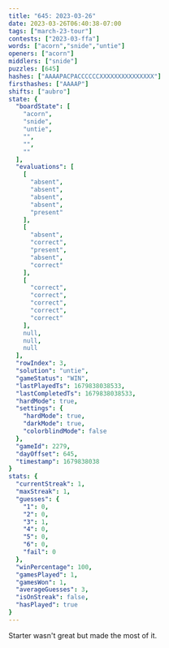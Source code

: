 ```yaml
---
title: "645: 2023-03-26"
date: 2023-03-26T06:40:38-07:00
tags: ["march-23-tour"]
contests: ["2023-03-ffa"]
words: ["acorn","snide","untie"]
openers: ["acorn"]
middlers: ["snide"]
puzzles: [645]
hashes: ["AAAAPACPACCCCCCXXXXXXXXXXXXXXX"]
firsthashes: ["AAAAP"]
shifts: ["aubro"]
state: {
  "boardState": [
    "acorn",
    "snide",
    "untie",
    "",
    "",
    ""
  ],
  "evaluations": [
    [
      "absent",
      "absent",
      "absent",
      "absent",
      "present"
    ],
    [
      "absent",
      "correct",
      "present",
      "absent",
      "correct"
    ],
    [
      "correct",
      "correct",
      "correct",
      "correct",
      "correct"
    ],
    null,
    null,
    null
  ],
  "rowIndex": 3,
  "solution": "untie",
  "gameStatus": "WIN",
  "lastPlayedTs": 1679838038533,
  "lastCompletedTs": 1679838038533,
  "hardMode": true,
  "settings": {
    "hardMode": true,
    "darkMode": true,
    "colorblindMode": false
  },
  "gameId": 2279,
  "dayOffset": 645,
  "timestamp": 1679838038
}
stats: {
  "currentStreak": 1,
  "maxStreak": 1,
  "guesses": {
    "1": 0,
    "2": 0,
    "3": 1,
    "4": 0,
    "5": 0,
    "6": 0,
    "fail": 0
  },
  "winPercentage": 100,
  "gamesPlayed": 1,
  "gamesWon": 1,
  "averageGuesses": 3,
  "isOnStreak": false,
  "hasPlayed": true
}
---
```

<!-- more -->
Starter wasn't great but made the most of it.
